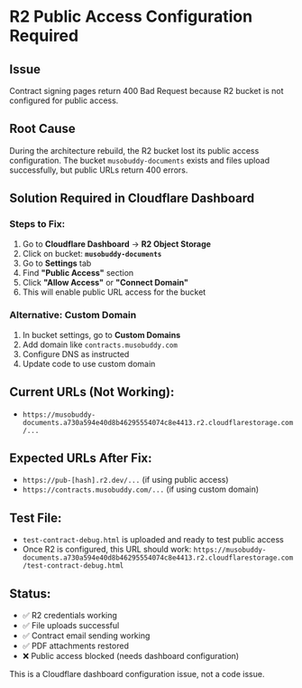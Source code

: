 # R2 Public Access Configuration Required

## Issue
Contract signing pages return 400 Bad Request because R2 bucket is not configured for public access.

## Root Cause
During the architecture rebuild, the R2 bucket lost its public access configuration. The bucket `musobuddy-documents` exists and files upload successfully, but public URLs return 400 errors.

## Solution Required in Cloudflare Dashboard

### Steps to Fix:
1. Go to **Cloudflare Dashboard** → **R2 Object Storage**
2. Click on bucket: **`musobuddy-documents`**
3. Go to **Settings** tab
4. Find **"Public Access"** section
5. Click **"Allow Access"** or **"Connect Domain"**
6. This will enable public URL access for the bucket

### Alternative: Custom Domain
1. In bucket settings, go to **Custom Domains**
2. Add domain like `contracts.musobuddy.com`
3. Configure DNS as instructed
4. Update code to use custom domain

## Current URLs (Not Working):
- `https://musobuddy-documents.a730a594e40d8b46295554074c8e4413.r2.cloudflarestorage.com/...`

## Expected URLs After Fix:
- `https://pub-[hash].r2.dev/...` (if using public access)
- `https://contracts.musobuddy.com/...` (if using custom domain)

## Test File:
- `test-contract-debug.html` is uploaded and ready to test public access
- Once R2 is configured, this URL should work: 
  `https://musobuddy-documents.a730a594e40d8b46295554074c8e4413.r2.cloudflarestorage.com/test-contract-debug.html`

## Status:
- ✅ R2 credentials working
- ✅ File uploads successful
- ✅ Contract email sending working
- ✅ PDF attachments restored
- ❌ Public access blocked (needs dashboard configuration)

This is a Cloudflare dashboard configuration issue, not a code issue.